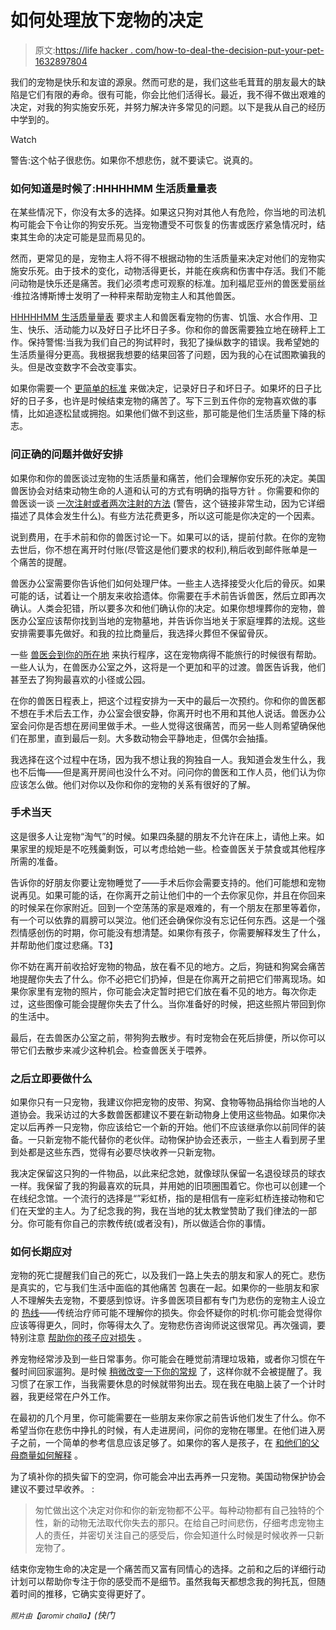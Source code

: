 # 如何处理放下宠物的决定

> 原文:[https://life hacker . com/how-to-deal-the-decision-put-your-pet-1632897804](https://lifehacker.com/how-to-deal-with-the-decision-to-put-down-your-pet-1632897804)

我们的宠物是快乐和友谊的源泉。然而可悲的是，我们这些毛茸茸的朋友最大的缺陷是它们有限的寿命。很有可能，你会比他们活得长。最近，我不得不做出艰难的决定，对我的狗实施安乐死，并努力解决许多常见的问题。以下是我从自己的经历中学到的。

Watch

警告:这个帖子很悲伤。如果你不想悲伤，就不要读它。说真的。

### 如何知道是时候了:HHHHHMM 生活质量量表

在某些情况下，你没有太多的选择。如果这只狗对其他人有危险，你当地的司法机构可能会下令让你的狗安乐死。当宠物遭受不可恢复的伤害或医疗紧急情况时，结束其生命的决定可能是显而易见的。

然而，更常见的是，宠物主人将不得不根据动物的生活质量来决定对他们的宠物实施安乐死。由于技术的变化，动物活得更长，并能在疾病和伤害中存活。我们不能问动物是快乐还是痛苦。我们必须考虑可观察的标准。加利福尼亚州的兽医爱丽丝·维拉洛博斯博士发明了一种秤来帮助宠物主人和其他兽医。

[HHHHHMM 生活质量量表](http://www.pawspice.com/index.php?option=com_content&view=article&id=5&Itemid=10) 要求主人和兽医看宠物的伤害、饥饿、水合作用、卫生、快乐、活动能力以及好日子比坏日子多。你和你的兽医需要独立地在磅秤上工作。保持警惕:当我为我们自己的狗试秤时，我犯了操纵数字的错误。我希望她的生活质量得分更高。我根据我想要的结果回答了问题，因为我的心在试图欺骗我的头。但是改变数字不会改变事实。

如果你需要一个 [更简单的标准](http://vet.osu.edu/assets/pdf/hospital/companionAnimals/HonoringtheBond/HowDoIKnowWhen.pdf) 来做决定，记录好日子和坏日子。如果坏的日子比好的日子多，也许是时候结束宠物的痛苦了。写下三到五件你的宠物喜欢做的事情，比如追逐松鼠或拥抱。如果他们做不到这些，那可能是他们生活质量下降的标志。

### 问正确的问题并做好安排

如果你和你的兽医谈过宠物的生活质量和痛苦，他们会理解你安乐死的决定。美国兽医协会对结束动物生命的人道和认可的方式有明确的指导方针 。你需要和你的兽医谈一谈 [一次注射或者两次注射的方法](http://www.petmd.com/blogs/dailyvet/2009/october/21-4845) (警告，这个链接非常生动，因为它详细描述了具体会发生什么)。有些方法花费更多，所以这可能是你决定的一个因素。

说到费用，在手术前和你的兽医讨论一下。如果可以的话，提前付款。在你的宠物去世后，你不想在离开时付账(尽管这是他们要求的权利),稍后收到邮件账单是一个痛苦的提醒。

兽医办公室需要你告诉他们如何处理尸体。一些主人选择接受火化后的骨灰。如果可能的话，试着让一个朋友来收拾遗体。你需要在手术前告诉兽医，然后立即再次确认。人类会犯错，所以要多次和他们确认你的决定。如果你想埋葬你的宠物，兽医办公室应该帮你找到当地的宠物墓地，并告诉你当地关于家庭埋葬的法规。这些安排需要事先做好。和我的拉比商量后，我选择火葬但不保留骨灰。

一些 [兽医会到你的所在地](http://www.washingtonpost.com/local/at-home-pet-euthanasia-grows-in-popularity/2011/09/22/gIQAVL4MxK_story.html) 来执行程序，这在宠物病得不能旅行的时候很有帮助。一些人认为，在兽医办公室之外，这将是一个更加和平的过渡。兽医告诉我，他们甚至去了狗狗最喜欢的小径或公园。

在你的兽医日程表上，把这个过程安排为一天中的最后一次预约。你和你的兽医都不想在手术后去工作，办公室会很安静，你离开时也不用和其他人说话。兽医办公室会问你是否想在房间里做手术。一些人觉得这很痛苦，而另一些人则希望确保他们在那里，直到最后一刻。大多数动物会平静地走，但偶尔会抽搐。

我选择在这个过程中在场，因为我不想让我的狗独自一人。我知道会发生什么，我也不后悔——但是离开房间也没什么不对。问问你的兽医和工作人员，他们认为你应该怎么做。他们对你以及你和你的宠物的关系有很好的了解。

### 手术当天

这是很多人让宠物“淘气”的时候。如果四条腿的朋友不允许在床上，请他上来。如果家里的规矩是不吃残羹剩饭，可以考虑给她一些。检查兽医关于禁食或其他程序所需的准备。

告诉你的好朋友你要让宠物睡觉了——手术后你会需要支持的。他们可能想和宠物说再见。如果可能的话，在你离开之前让他们中的一个去你家见你，并且在你回来的时候呆在你家附近。回到一个空荡荡的家是艰难的，有一个朋友在那里等着你，有一个可以依靠的肩膀可以哭泣。他们还会确保你没有忘记任何东西。这是一个强烈情感创伤的时期，你可能没有想清楚。如果你有孩子，你需要解释发生了什么，并帮助他们度过悲痛。T3】

你不妨在离开前收拾好宠物的物品，放在看不见的地方。之后，狗链和狗窝会痛苦地提醒你失去了什么。你不必把它们扔掉，但是在你离开之前把它们带离现场。如果你家里有宠物的照片，你可能会决定暂时把它们放在看不见的地方。每次你走过，这些图像可能会提醒你失去了什么。当你准备好的时候，把这些照片带回到你的生活中。

最后，在去兽医办公室之前，带狗狗去散步。有时宠物会在死后排便，所以你可以带它们去散步来减少这种机会。检查兽医关于喂养。

### 之后立即要做什么

如果你只有一只宠物，我建议你把宠物的皮带、狗窝、食物等物品捐给你当地的人道协会。我采访过的大多数兽医都建议不要在新动物身上使用这些物品。如果你决定以后再养一只宠物，你应该给它一个新的开始。他们不应该继承你以前同伴的装备。一只新宠物不能代替你的老伙伴。动物保护协会还表示，一些主人看到房子里到处都是这些东西，觉得有必要尽快收养一只新宠物。

我决定保留这只狗的一件物品，以此来纪念她，就像球队保留一名退役球员的球衣一样。我保留了我的狗最喜欢的玩具，并用她的旧项圈围着它。你也可以创建一个在线纪念馆。一个流行的选择是“”彩虹桥，指的是相信有一座彩虹桥连接动物和它们在天堂的主人。为了纪念我的狗，我在当地的犹太教堂赞助了我们律法的一部分。你可能有你自己的宗教传统(或者没有)，所以做适合你的事情。

### 如何长期应对

宠物的死亡提醒我们自己的死亡，以及我们一路上失去的朋友和家人的死亡。悲伤是真实的，它与我们生活中面临的其他痛苦 包裹在一起。如果你的一些朋友和家人不理解失去宠物，不要感到惊讶。许多兽医项目都有专门为悲伤的宠物主人设立的 [热线](http://vet.osu.edu/vmc/pet-loss-support-hotlines-and-helplines)——传统治疗师可能不理解你的损失。你会怀疑你的时机:你可能会觉得你应该等得更久，同时，你等得太久了。宠物悲伤咨询师说这很常见。再次强调，要特别注意 [帮助你的孩子应对损失](http://www.aspca.org/pet-care/pet-loss/helping-your-child-when-the-family-pet-dies) 。

养宠物经常涉及到一些日常事务。你可能会在睡觉前清理垃圾箱，或者你习惯在午餐时间回家遛狗。是时候 [稍微改变一下你的常规](https://lifehacker.com/wait-for-a-clean-slate-opportunity-to-start-a-new-habit-1571120565) 了，这样你就不会被提醒了。我习惯了在家工作，当我需要休息的时候就带狗出去。现在我在电脑上装了一个计时器，我更经常在户外工作。

在最初的几个月里，你可能需要在一些朋友来你家之前告诉他们发生了什么。你不希望当你在悲伤中挣扎的时候，有人走进房间，问你的宠物在哪里。在他们进入房子之前，一个简单的参考信息应该足够了。如果你的客人是孩子，在 [和他们的父母商量如何解释](http://www.aspca.org/pet-care/pet-loss/helping-your-child-when-the-family-pet-dies) 。

为了填补你的损失留下的空洞，你可能会冲出去再养一只宠物。美国动物保护协会建议不要过早收养。 :

> 匆忙做出这个决定对你和你的新宠物都不公平。每种动物都有自己独特的个性，新的动物无法取代你失去的那只。在给自己时间悲伤，仔细考虑宠物主人的责任，并密切关注自己的感受后，你会知道什么时候是时候收养一只新宠物了。

结束你宠物生命的决定是一个痛苦而又富有同情心的选择。之前和之后的详细行动计划可以帮助你专注于你的感受而不是细节。虽然我每天都想念我的狗托瓦，但随着时间的推移，它确实变得更好了。

<small>*照片由*</small><small>*【jaromir challa】*</small>*(快门*